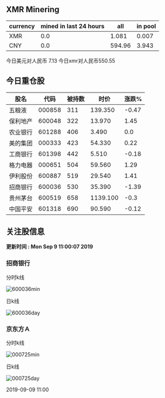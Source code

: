 ## XMR Minering

|currency|mined in last 24 hours|all|in pool|
|---|---|---|---|
|XMR|0.0|1.081|0.007|
|CNY|0.0|594.96|3.943|

今日美元对人民币 7.13	今日xmr对人民币550.55


## 今日重仓股 

|股名|代码|被持数|时价|涨跌%|
|---|---|---|---|---|
|五粮液|000858|311|139.350|-0.47|
|保利地产|600048|322|13.970|1.45|
|农业银行|601288|406|3.490|0.0|
|美的集团|000333|423|54.330|0.22|
|工商银行|601398|442|5.510|-0.18|
|格力电器|000651|504|59.560|1.29|
|伊利股份|600887|519|29.540|1.41|
|招商银行|600036|530|35.390|-1.39|
|贵州茅台|600519|658|1139.100|-0.3|
|中国平安|601318|690|90.590|-0.12|

## 关注股信息
**更新时间 : Mon Sep  9 11:00:07 2019**
### 招商银行 
分时k线

![600036min](http://image.sinajs.cn/newchart/min/n/sh600036.gif)

日k线

![600036day](http://image.sinajs.cn/newchart/daily/n/sh600036.gif)

### 京东方Ａ 
分时k线

![000725min](http://image.sinajs.cn/newchart/min/n/sz000725.gif)

日k线

![000725day](http://image.sinajs.cn/newchart/daily/n/sz000725.gif)

2019-09-09 11:00